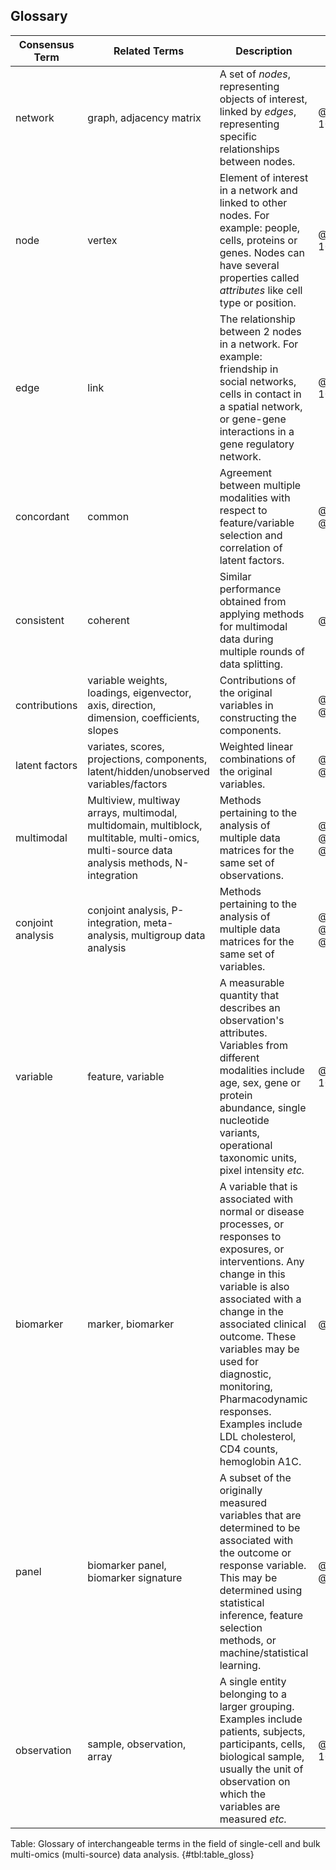 <a name="glossary"></a>

## Glossary

| Consensus Term | Related Terms | Description | Citation |
|----------|----------|----------|----------|
| network | graph, adjacency matrix | A set of *nodes*, representing objects of interest, linked by *edges*, representing specific relationships between nodes. | @isbn:978-1-108-70529-5 |
| node | vertex | Element of interest in a network and linked to other nodes. For example: people, cells, proteins or genes. Nodes can have several properties called *attributes* like cell type or position. | @isbn:978-1-108-70529-5 |
| edge | link | The relationship between 2 nodes in a network. For example: friendship in social networks, cells in contact in a spatial network, or gene-gene interactions in a gene regulatory network. | @isbn:978-1-108-70529-5 |
| concordant | common | Agreement between multiple modalities with respect to feature/variable selection and correlation of latent factors.  | @doi:10/f9h7sd, @doi:10/f6btpk |
| consistent | coherent| Similar performance obtained from applying methods for multimodal data during multiple rounds of data splitting. | @doi:10/gghpmf |
| contributions | variable weights, loadings, eigenvector, axis, direction, dimension, coefficients, slopes | Contributions of the original variables in constructing the components. | @doi:10/gcj84s, @doi:10/f52wrr |
| latent factors | variates, scores, projections, components, latent/hidden/unobserved variables/factors | Weighted linear combinations of the original variables. | @doi:10/gcj84s, @doi:10/f52wrr |
| multimodal | Multiview, multiway arrays, multimodal, multidomain, multiblock, multitable, multi-omics, multi-source data analysis methods, N-integration | Methods pertaining to the analysis of multiple data matrices for the same set of observations. | @doi:10/gcj84s, @doi:10/gf8dqn, @doi:10/f83qvd |
| conjoint analysis | conjoint analysis, P-integration, meta-analysis, multigroup data analysis | Methods pertaining to the analysis of multiple data matrices for the same set of variables. | @doi:10/gcj84s, @doi:10/f52wrr, @doi:10/f7nnbm |
| variable | feature, variable | A measurable quantity that describes an observation's attributes. Variables from different modalities include age, sex, gene or protein abundance, single nucleotide variants, operational taxonomic units, pixel intensity *etc.* | @isbn:978-1-108-70529-5 |
| biomarker | marker, biomarker | A variable that is associated with normal or disease processes, or responses to exposures, or interventions. Any change in this variable is also associated with a change in the associated clinical outcome. These variables may be used for diagnostic, monitoring, Pharmacodynamic responses. Examples include LDL cholesterol, CD4 counts, hemoglobin A1C. | @doi:10/gcxh8n |
| panel | biomarker panel, biomarker signature | A subset of the originally measured variables that are determined to be associated with the outcome or response variable. This may be determined using statistical inference, feature selection methods, or machine/statistical learning.  | @doi:10/d2cm, @doi:10/d2cn |
| observation | sample, observation, array | A single entity belonging to a larger grouping. Examples include patients, subjects, participants, cells, biological sample, usually the unit of observation on which the variables are measured *etc.* | @isbn:978-1-108-70529-5 |

Table: Glossary of interchangeable terms in the field of single-cell and bulk multi-omics (multi-source) data analysis. {#tbl:table_gloss}
